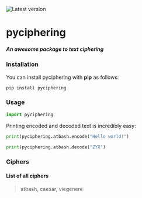 ![Latest version](https://img.shields.io/pypi/v/pyciphering?color=%23f6d155&label=version&style=flat-square)

# pyciphering

##### An awesome package to text ciphering

### Installation

You can install pyciphering with **pip** as follows:

```
pip install pyciphering
```

### Usage

```python
import pyciphering
```

Printing encoded and decoded text is incredibly easy:

```python
print(pyciphering.atbash.encode("Hello world!")

print(pyciphering.atbash.decode("ZYX")
```

### Ciphers

#### List of all ciphers

> atbash, caesar, viegenere
